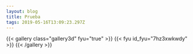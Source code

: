 ```yaml
---
layout: blog
title: Prueba
tags: 2019-05-16T13:09:23.297Z
---
```

{{< gallery class="gallery3d" fyu="true" >}}
    {{< fyu id_fyu="7hz3xwkwdy" >}}
{{< /gallery >}}

